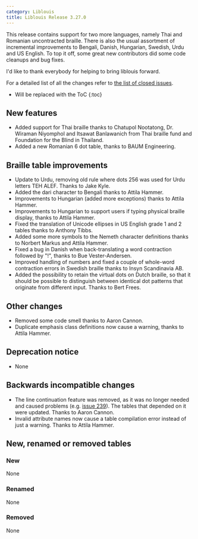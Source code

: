 ```yaml
---
category: Liblouis
title: Liblouis Release 3.27.0
---
```


This release contains support for two more languages, namely Thai and Romanian uncontracted braille. There is also the usual assortment of incremental improvements to Bengali, Danish, Hungarian, Swedish, Urdu and US English. To top it off, some great new contributors did some code cleanups and bug fixes.

I\'d like to thank everybody for helping to bring liblouis forward.

For a detailed list of all the changes refer to [the list of closed issues](https://github.com/liblouis/liblouis/milestone/37?closed=1).

* Will be replaced with the ToC
{:toc}


## New features

-   Added support for Thai braille thanks to Chatupol Nootatong, Dr. Wiraman Niyomphol and Itsawat Banlawanich from Thai braille fund and Foundation for the Blind in Thailand.
-   Added a new Romanian 6 dot table, thanks to BAUM Engineering.

## Braille table improvements

-   Update to Urdu, removing old rule where dots 256 was used for Urdu letters TEH ALEF. Thanks to Jake Kyle.
-   Added the dari character to Bengali thanks to Attila Hammer.
-   Improvements to Hungarian (added more exceptions) thanks to Attila Hammer.
-   Improvements to Hungarian to support users if typing physical braille display, thanks to Attila Hammer.
-   Fixed the translation of Unicode ellipses in US English grade 1 and 2 tables thanks to Anthony Tibbs.
-   Added some more symbols to the Nemeth character definitions thanks to Norbert Markus and Attila Hammer.
-   Fixed a bug in Danish when back-translating a word contraction followed by \"!\", thanks to Bue Vester-Andersen.
-   Improved handling of numbers and fixed a couple of whole-word contraction errors in Swedish braille thanks to Insyn Scandinavia AB.
-   Added the possibility to retain the virtual dots on Dutch braille, so that it should be possible to distinguish between identical dot patterns that originate from different input. Thanks to Bert Frees.

## Other changes

-   Removed some code smell thanks to Aaron Cannon.
-   Duplicate emphasis class definitions now cause a warning, thanks to Attila Hammer.

## Deprecation notice

-   None

## Backwards incompatible changes

-   The line continuation feature was removed, as it was no longer needed and caused problems (e.g. [issue 239](https://github.com/liblouis/liblouis/issues/239)). The tables that depended on it were updated. Thanks to Aaron Cannon.
-   Invalid attribute names now cause a table compilation error instead of just a warning. Thanks to Attila Hammer.

## New, renamed or removed tables

### New

None

### Renamed

None

### Removed

None
